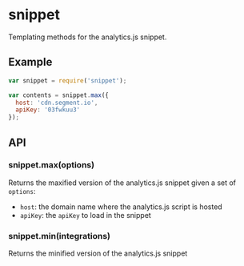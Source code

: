 # snippet

  Templating methods for the analytics.js snippet.

## Example

```js
var snippet = require('snippet');

var contents = snippet.max({
  host: 'cdn.segment.io',
  apiKey: '03fwkuu3'
});
```

## API

### snippet.max(options)
  
  Returns the maxified version of the analytics.js snippet given a set of `options`:

  * `host`: the domain name where the analytics.js script is hosted
  * `apiKey`: the `apiKey` to load in the snippet

### snippet.min(integrations)

  Returns the minified version of the analytics.js snippet

